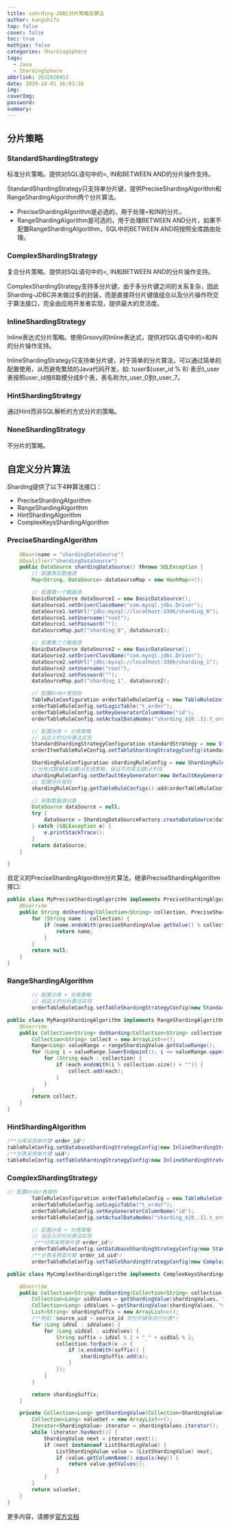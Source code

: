 ```yaml
---
title: sahrding-JDBC分片策略及算法
author: kangshifu
top: false
cover: false
toc: true
mathjax: false
categories: ShardingSphere
tags:
  - Java
  - ShardingSphere
abbrlink: 2632020453
date: 2019-10-01 16:03:16
img:
coverImg:
password:
summary:
---
```




<!--more-->  



## 分片策略

### StandardShardingStrategy

标准分片策略。提供对SQL语句中的=, IN和BETWEEN AND的分片操作支持。

StandardShardingStrategy只支持单分片键，提供PreciseShardingAlgorithm和RangeShardingAlgorithm两个分片算法。

* PreciseShardingAlgorithm是必选的，用于处理=和IN的分片。
* RangeShardingAlgorithm是可选的，用于处理BETWEEN AND分片，如果不配置RangeShardingAlgorithm，SQL中的BETWEEN AND将按照全库路由处理。



### ComplexShardingStrategy

复合分片策略。提供对SQL语句中的=, IN和BETWEEN AND的分片操作支持。

ComplexShardingStrategy支持多分片键，由于多分片键之间的关系复杂，因此Sharding-JDBC并未做过多的封装，而是直接将分片键值组合以及分片操作符交于算法接口，完全由应用开发者实现，提供最大的灵活度。



### InlineShardingStrategy

Inline表达式分片策略。使用Groovy的Inline表达式，提供对SQL语句中的=和IN的分片操作支持。

InlineShardingStrategy只支持单分片键，对于简单的分片算法，可以通过简单的配置使用，从而避免繁琐的Java代码开发，如: t*user*${user_id % 8} 表示t_user表按照user_id按8取模分成8个表，表名称为t_user_0到t_user_7。



### HintShardingStrategy

通过Hint而非SQL解析的方式分片的策略。



### NoneShardingStrategy

不分片的策略。



## 自定义分片算法

Sharding提供了以下4种算法接口：

* PreciseShardingAlgorithm
* RangeShardingAlgorithm
* HintShardingAlgorithm
* ComplexKeysShardingAlgorithm



### PreciseShardingAlgorithm

```java
 	@Bean(name = "shardingDataSource")
    @Qualifier("shardingDataSource")
    public DataSource shardingDataSource() throws SQLException {
        // 配置真实数据源
        Map<String, DataSource> dataSourceMap = new HashMap<>();

        // 配置第一个数据源
        BasicDataSource dataSource1 = new BasicDataSource();
        dataSource1.setDriverClassName("com.mysql.jdbc.Driver");
        dataSource1.setUrl("jdbc:mysql://localhost:3306/sharding_0");
        dataSource1.setUsername("root");
        dataSource1.setPassword("");
        dataSourceMap.put("sharding_0", dataSource1);

        // 配置第二个数据源
        BasicDataSource dataSource2 = new BasicDataSource();
        dataSource2.setDriverClassName("com.mysql.jdbc.Driver");
        dataSource2.setUrl("jdbc:mysql://localhost:3306/sharding_1");
        dataSource2.setUsername("root");
        dataSource2.setPassword("");
        dataSourceMap.put("sharding_1", dataSource2);

        // 配置Order表规则
        TableRuleConfiguration orderTableRuleConfig = new TableRuleConfiguration();
        orderTableRuleConfig.setLogicTable("t_order");
        orderTableRuleConfig.setKeyGeneratorColumnName("id");
        orderTableRuleConfig.setActualDataNodes("sharding_${0..1}.t_order${0..1}");

        // 配置分库 + 分表策略
        // 自定义的分片算法实现
        StandardShardingStrategyConfiguration standardStrategy = new StandardShardingStrategyConfiguration("order_id",new MyPreciseShardingAlgorithm());
        orderItemTableRuleConfig.setTableShardingStrategyConfig(standardStrategy);

        ShardingRuleConfiguration shardingRuleConfig = new ShardingRuleConfiguration();
        //分布式数据库主键id生成策略，保证不同库主键id不同
        shardingRuleConfig.setDefaultKeyGenerator(new DefaultKeyGenerator());
        // 配置分片规则
        shardingRuleConfig.getTableRuleConfigs().add(orderTableRuleConfig);

        // 获取数据源对象
        DataSource dataSource = null;
        try {
            dataSource = ShardingDataSourceFactory.createDataSource(dataSourceMap, shardingRuleConfig, new ConcurrentHashMap<>(), new Properties());
        } catch (SQLException e) {
            e.printStackTrace();
        }
        return dataSource;
    }

}
```

自定义的PreciseShardingAlgorithm分片算法，继承PreciseShardingAlgorithm<Long>接口:

```java
public class MyPreciseShardingAlgorithm implements PreciseShardingAlgorithm<Long> {
    @Override
    public String doSharding(Collection<String> collection, PreciseShardingValue<Long> preciseShardingValue) {
        for (String name : collection) {
            if (name.endsWith(preciseShardingValue.getValue() % collection.size() + "")){
                return name;
            }
        }
        return null;
    }
}
```



### RangeShardingAlgorithm

```java
		// 配置分库 + 分表策略
        // 自定义的分片算法实现
        orderTableRuleConfig.setTableShardingStrategyConfig(new StandardShardingStrategyConfiguration("order_id", new MyPreciseShardingAlgorithm()));
```

```java
public class MyRangeShardingAlgorithm implements RangeShardingAlgorithm<Long> {
    @Override
    public Collection<String> doSharding(Collection<String> collection, RangeShardingValue<Long> rangeShardingValue) {
        Collection<String> collect = new ArrayList<>();
        Range<Long> valueRange = rangeShardingValue.getValueRange();
        for (Long i = valueRange.lowerEndpoint(); i <= valueRange.upperEndpoint(); i++) {
            for (String each : collection) {
                if (each.endsWith(i % collection.size() + "")) {
                    collect.add(each);
                }
            }
        }
        return collect;
    }
}
```

### HintShardingAlgorithm

```java
/**分库采用单片键 order_id*/
tableRuleConfig.setDatabaseShardingStrategyConfig(new InlineShardingStrategyConfiguration("order_id", "sharding_${order_id % 2}"));
/**分表采用单片键 uid*/
tableRuleConfig.setTableShardingStrategyConfig(new InlineShardingStrategyConfiguration("uid", "t_order_${uid % 2}"));
```





### ComplexShardingStrategy

```java
// 配置Order表规则
        TableRuleConfiguration orderTableRuleConfig = new TableRuleConfiguration();
        orderTableRuleConfig.setLogicTable("t_order");
		orderTableRuleConfig.setKeyGeneratorColumnName("id");
        orderTableRuleConfig.setActualDataNodes("sharding_${0..1}.t_order_${0..1}_${0..1}");

        // 配置分库 + 分表策略
        // 自定义的分片算法实现
         /**分库采用单片键 order_id*/
        orderTableRuleConfig.setDatabaseShardingStrategyConfig(new StandardShardingStrategyConfiguration("order_id", new MyPreciseShardingAlgorithm()));
        /**分表采用双片键 order_id,uid*/
        orderTableRuleConfig.setTableShardingStrategyConfig(new ComplexShardingStrategyConfiguration("order_id,uid", new MyComplexShardingAlgorithm()));

```

```java
public class MyComplexShardingAlgorithm implements ComplexKeysShardingAlgorithm {

    @Override
    public Collection<String> doSharding(Collection<String> collection, Collection<ShardingValue> shardingValues) {
        Collection<Long> uidValues = getShardingValue(shardingValues, "order_id");
        Collection<Long> idValues = getShardingValue(shardingValues, "uid");
        List<String> shardingSuffix = new ArrayList<>();
        /**例如：source_uid + source_id 双分片键来进行分表*/
        for (Long idVal : idValues) {
            for (Long uidVal : uidValues) {
                String suffix = idVal % 2 + "_" + uidVal % 2;
                collection.forEach(x -> {
                    if (x.endsWith(suffix)) {
                        shardingSuffix.add(x);
                    }
                });
            }
        }

        return shardingSuffix;
    }

    private Collection<Long> getShardingValue(Collection<ShardingValue> shardingValues, final String key) {
        Collection<Long> valueSet = new ArrayList<>();
        Iterator<ShardingValue> iterator = shardingValues.iterator();
        while (iterator.hasNext()) {
            ShardingValue next = iterator.next();
            if (next instanceof ListShardingValue) {
                ListShardingValue value = (ListShardingValue) next;
                if (value.getColumnName().equals(key)) {
                    return value.getValues();
                }
            }
        }
        return valueSet;
    }
}
```



更多内容，请挪步[官方文档](https://shardingsphere.apache.org/)